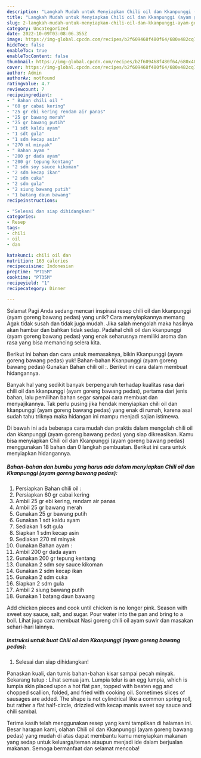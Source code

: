 ```yaml
---
description: "Langkah Mudah untuk Menyiapkan Chili oil dan Kkanpunggi (ayam goreng bawang pedas) yang Lezat Sekali, Mantap"
title: "Langkah Mudah untuk Menyiapkan Chili oil dan Kkanpunggi (ayam goreng bawang pedas) yang Lezat Sekali, Mantap"
slug: 2-langkah-mudah-untuk-menyiapkan-chili-oil-dan-kkanpunggi-ayam-goreng-bawang-pedas-yang-lezat-sekali-mantap
category: Uncategorized
date: 2022-10-09T03:08:06.355Z
image: https://img-global.cpcdn.com/recipes/b2f609468f480f64/680x482cq70/chili-oil-dan-kkanpunggi-ayam-goreng-bawang-pedas-foto-resep-utama.jpg
hideToc: false
enableToc: true
enableTocContent: false
thumbnail: https://img-global.cpcdn.com/recipes/b2f609468f480f64/680x482cq70/chili-oil-dan-kkanpunggi-ayam-goreng-bawang-pedas-foto-resep-utama.jpg
cover: https://img-global.cpcdn.com/recipes/b2f609468f480f64/680x482cq70/chili-oil-dan-kkanpunggi-ayam-goreng-bawang-pedas-foto-resep-utama.jpg
author: Admin
authorAv: notfound
ratingvalue: 4.7
reviewcount: 7
recipeingredient:
- " Bahan chili oil "
- "60 gr cabai kering"
- "25 gr ebi kering rendam air panas"
- "25 gr bawang merah"
- "25 gr bawang putih"
- "1 sdt kaldu ayam"
- "1 sdt gula"
- "1 sdm kecap asin"
- "270 ml minyak"
- " Bahan ayam "
- "200 gr dada ayam"
- "200 gr tepung kentang"
- "2 sdm soy sauce kikoman"
- "2 sdm kecap ikan"
- "2 sdm cuka"
- "2 sdm gula"
- "2 siung bawang putih"
- "1 batang daun bawang"
recipeinstructions:

- "Selesai dan siap dihidangkan!"
categories:
- Resep
tags:
- chili
- oil
- dan

katakunci: chili oil dan 
nutrition: 163 calories
recipecuisine: Indonesian
preptime: "PT15M"
cooktime: "PT35M"
recipeyield: "1"
recipecategory: Dinner

---
```



Selamat Pagi Anda sedang mencari inspirasi resep chili oil dan kkanpunggi (ayam goreng bawang pedas) yang unik? Cara menyiapkannya memang Agak tidak susah dan tidak juga mudah. Jika salah mengolah maka hasilnya akan hambar dan bahkan tidak sedap. Padahal chili oil dan kkanpunggi (ayam goreng bawang pedas) yang enak seharusnya memiliki aroma dan rasa yang bisa memancing selera kita.


Berikut ini bahan dan cara untuk memasaknya, bikin Kkanpunggi (ayam goreng bawang pedas) yuk! Bahan-bahan Kkanpunggi (ayam goreng bawang pedas) Gunakan Bahan chili oil :. Berikut ini cara dalam membuat hidangannya.

Banyak hal yang sedikit banyak berpengaruh terhadap kualitas rasa dari chili oil dan kkanpunggi (ayam goreng bawang pedas), pertama dari jenis bahan, lalu pemilihan bahan segar sampai cara membuat dan menyajikannya. Tak perlu pusing jika hendak menyiapkan chili oil dan kkanpunggi (ayam goreng bawang pedas) yang enak di rumah, karena asal sudah tahu triknya maka hidangan ini mampu menjadi sajian istimewa.


Di bawah ini ada beberapa cara mudah dan praktis dalam mengolah chili oil dan kkanpunggi (ayam goreng bawang pedas) yang siap dikreasikan. Kamu bisa menyiapkan Chili oil dan Kkanpunggi (ayam goreng bawang pedas) menggunakan 18 bahan dan 0 langkah pembuatan. Berikut ini cara untuk menyiapkan hidangannya.

<!--inarticleads1-->

##### Bahan-bahan dan bumbu yang harus ada dalam menyiapkan Chili oil dan Kkanpunggi (ayam goreng bawang pedas):

1. Persiapkan  Bahan chili oil :
1. Persiapkan 60 gr cabai kering
1. Ambil 25 gr ebi kering, rendam air panas
1. Ambil 25 gr bawang merah
1. Gunakan 25 gr bawang putih
1. Gunakan 1 sdt kaldu ayam
1. Sediakan 1 sdt gula
1. Siapkan 1 sdm kecap asin
1. Sediakan 270 ml minyak
1. Gunakan  Bahan ayam :
1. Ambil 200 gr dada ayam
1. Gunakan 200 gr tepung kentang
1. Gunakan 2 sdm soy sauce kikoman
1. Gunakan 2 sdm kecap ikan
1. Gunakan 2 sdm cuka
1. Siapkan 2 sdm gula
1. Ambil 2 siung bawang putih
1. Gunakan 1 batang daun bawang


Add chicken pieces and cook until chicken is no longer pink. Season with sweet soy sauce, salt, and sugar. Pour water into the pan and bring to a boil. Lihat juga cara membuat Nasi goreng chili oil ayam suwir dan masakan sehari-hari lainnya. 

<!--inarticleads2-->

##### Instruksi untuk buat Chili oil dan Kkanpunggi (ayam goreng bawang pedas):


1. Selesai dan siap dihidangkan!

Panaskan kuali, dan tumis bahan-bahan kisar sampai pecah minyak. Sekarang tutup : Lihat semua jam. Lumpia telur is an egg lumpia, which is lumpia skin placed upon a hot flat pan, topped with beaten egg and chopped scallion, folded, and fried with cooking oil. Sometimes slices of sausages are added. The shape is not cylindrical like a common spring roll, but rather a flat half-circle, drizzled with kecap manis sweet soy sauce and chili sambal. 

Terima kasih telah menggunakan resep yang kami tampilkan di halaman ini. Besar harapan kami, olahan Chili oil dan Kkanpunggi (ayam goreng bawang pedas) yang mudah di atas dapat membantu kamu menyiapkan makanan yang sedap untuk keluarga/teman ataupun menjadi ide dalam berjualan makanan. Semoga bermanfaat dan selamat mencoba!
